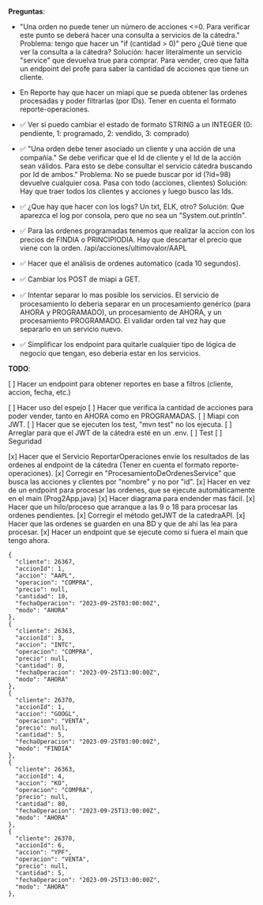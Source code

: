 **Preguntas**:

- "Una orden no puede tener un número de acciones <=0. Para verificar este punto se deberá hacer una consulta a servicios de la cátedra."
  Problema: tengo que hacer un "if (cantidad > 0)" pero ¿Qué tiene que ver la consulta a la cátedra?
  Solución: hacer literalmente un servicio "service" que devuelva true para comprar. Para vender, creo que falta un endpoint del profe para saber la cantidad de acciones que tiene un cliente.

- En Reporte hay que hacer un miapi que se pueda obtener las ordenes procesadas y poder filtrarlas (por IDs). Tener en cuenta el formato reporte-operaciones.

- ✅ Ver si puedo cambiar el estado de formato STRING a un INTEGER (0: pendiente, 1: programado, 2: vendido, 3: comprado)

- ✅ "Una orden debe tener asociado un cliente y una acción de una compañía."
  Se debe verificar que el Id de cliente y el Id de la acción sean válidos. Para esto se debe consultar el servicio cátedra buscando por Id de ambos."
  Problema: No se puede buscar por id (?id=98) devuelve cualquier cosa. Pasa con todo (acciones, clientes)
  Solución: Hay que traer todos los clientes y acciones y luego busco las Ids.

- ✅ ¿Que hay que hacer con los logs? Un txt, ELK, otro?
  Solución: Que aparezca el log por consola, pero que no sea un "System.out.println".

- ✅ Para las ordenes programadas tenemos que realizar la accion con los precios de FINDIA o PRINCIPIODIA. Hay que descartar el precio que viene con la orden.
  /api/acciones/ultimovalor/AAPL

- ✅ Hacer que el análisis de ordenes automatico (cada 10 segundos).

- ✅ Cambiar los POST de miapi a GET.

- ✅ Intentar separar lo mas posible los servicios. El servicio de procesamiento lo deberia separar en un procesamiento genérico (para AHORA y PROGRAMADO), un procesamiento de AHORA, y un procesamiento PROGRAMADO. El validar orden tal vez hay que separarlo en un servicio nuevo.

- ✅ Simplificar los endpoint para quitarle cualquier tipo de lógica de negocio que tengan, eso deberia estar en los servicios.

**TODO**:

[ ] Hacer un endpoint para obtener reportes en base a filtros (cliente, accion, fecha, etc.)

[ ] Hacer uso del espejo
[ ] Hacer que verifica la cantidad de acciones para poder vender, tanto en AHORA como en PROGRAMADAS.
[ ] Miapi con JWT.
[ ] Hacer que se ejecuten los test, "mvn test" no los ejecuta.
[ ] Arreglar para que el JWT de la cátedra esté en un .env.
[ ] Test
[ ] Seguridad

[x] Hacer que el Servicio ReportarOperaciones envíe los resultados de las ordenes al endpoint de la cátedra (Tener en cuenta el formato reporte-operaciones).
[x] Corregir en "ProcesamientoDeOrdenesService" que busca las acciones y clientes por "nombre" y no por "id".
[x] Hacer en vez de un endpoint para procesar las ordenes, que se ejecute automáticamente en el main (Prog2App.java)
[x] Hacer diagrama para endender mas fácil.
[x] Hacer que un hilo/proceso que arranque a las 9 o 18 para procesar las ordenes pendientes.
[x] Corregir el método getJWT de la catedraAPI.
[x] Hacer que las ordenes se guarden en una BD y que de ahi las lea para procesar.
[x] Hacer un endpoint que se ejecute como si fuera el main que tengo ahora.

    {
      "cliente": 26367,
      "accionId": 1,
      "accion": "AAPL",
      "operacion": "COMPRA",
      "precio": null,
      "cantidad": 10,
      "fechaOperacion": "2023-09-25T03:00:00Z",
      "modo": "AHORA"
    },
    {
      "cliente": 26363,
      "accionId": 3,
      "accion": "INTC",
      "operacion": "COMPRA",
      "precio": null,
      "cantidad": 0,
      "fechaOperacion": "2023-09-25T13:00:00Z",
      "modo": "AHORA"
    },
    {
      "cliente": 26370,
      "accionId": 1,
      "accion": "GOOGL",
      "operacion": "VENTA",
      "precio": null,
      "cantidad": 5,
      "fechaOperacion": "2023-09-25T03:00:00Z",
      "modo": "FINDIA"
    },
    {
      "cliente": 26363,
      "accionId": 4,
      "accion": "KO",
      "operacion": "COMPRA",
      "precio": null,
      "cantidad": 80,
      "fechaOperacion": "2023-09-25T13:00:00Z",
      "modo": "AHORA"
    },
    {
      "cliente": 26370,
      "accionId": 6,
      "accion": "YPF",
      "operacion": "VENTA",
      "precio": null,
      "cantidad": 5,
      "fechaOperacion": "2023-09-25T13:00:00Z",
      "modo": "AHORA"
    },
